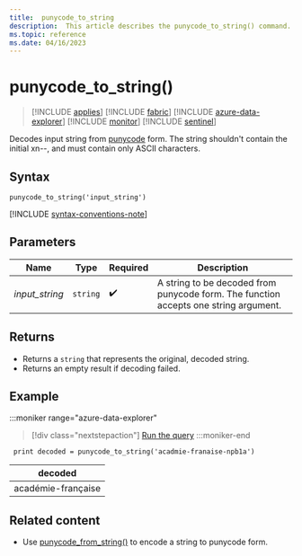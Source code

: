 ```yaml
---
title:  punycode_to_string 
description:  This article describes the punycode_to_string() command.
ms.topic: reference
ms.date: 04/16/2023
---
```


# punycode_to_string()

> [!INCLUDE [applies](../includes/applies-to-version/applies.md)] [!INCLUDE [fabric](../includes/applies-to-version/fabric.md)] [!INCLUDE [azure-data-explorer](../includes/applies-to-version/azure-data-explorer.md)] [!INCLUDE [monitor](../includes/applies-to-version/monitor.md)] [!INCLUDE [sentinel](../includes/applies-to-version/sentinel.md)]

Decodes input string from [punycode](https://en.wikipedia.org/wiki/Punycode) form. The string shouldn't contain the initial xn--, and must contain only ASCII characters.

## Syntax

`punycode_to_string('input_string')`

[!INCLUDE [syntax-conventions-note](../includes/syntax-conventions-note.md)]

## Parameters

| Name | Type | Required | Description |
|--|--|--|--|
| *input_string* | `string` |  :heavy_check_mark: | A string to be decoded from punycode form. The function accepts one string argument.

## Returns

* Returns a `string` that represents the original, decoded string.
* Returns an empty result if decoding failed.

## Example

:::moniker range="azure-data-explorer"
> [!div class="nextstepaction"]
> <a href="https://dataexplorer.azure.com/clusters/help/databases/Samples?query=H4sIAAAAAAAAAysoyswrUUhJTc5PSU1RsFUoKM2rBLHjS/Lji0uAkuka6onJiSm5mam6aUWJeYmZxam6eQVJhonqmgCaLR+2PAAAAA==" target="_blank">Run the query</a>
:::moniker-end

```kusto
 print decoded = punycode_to_string('acadmie-franaise-npb1a')
```

|decoded|
|---|
|académie-française|

## Related content

* Use [punycode_from_string()](punycode-from-string-function.md) to encode a string to punycode form.
